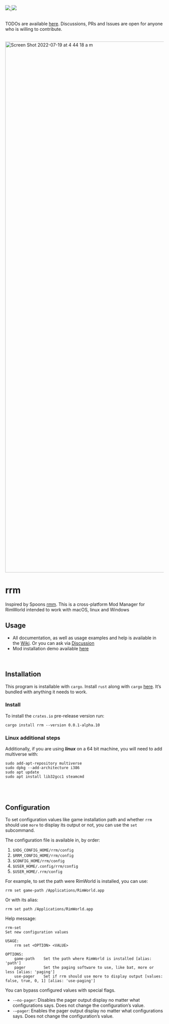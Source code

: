 <div>
	<a href="https://crates.io/crates/rrm">
		<img src="https://img.shields.io/badge/Version-0.0.1--alpha.10-green"></img>
	</a>
	<img src="https://img.shields.io/badge/Status-Almost Done-yellow">
</div>

<br/>

TODOs are available [here][1]. Discussions, PRs and Issues are open for anyone who is willing to contribute. 

<br/>

<img width="1680" alt="Screen Shot 2022-07-19 at 4 44 18 a m" src="https://user-images.githubusercontent.com/50227494/179720712-69a4d2d1-4cb1-4c48-902e-32644759e8dd.png">

# rrm

Inspired by Spoons [rmm][2]. This is a cross-platform Mod Manager for RimWorld intended to work with macOS, linux and Windows

## Usage
- All documentation, as well as usage examples and help is available in the [Wiki][3]. Or you can ask via [Discussion][4]  
- Mod installation demo available [here][7]

<br/>

## Installation
This program is installable with `cargo`. Install `rust` along with `cargo` [here][5]. It’s bundled with anything it needs to work. 

### Install
To install the `crates.io` pre-release version run:

	cargo install rrm --version 0.0.1-alpha.10

### Linux additional steps
Additionally, if you are using **_linux_** on a 64 bit machine, you will need to add multiverse with:

	sudo add-apt-repository multiverse
	sudo dpkg --add-architecture i386
	sudo apt update
	sudo apt install lib32gcc1 steamcmd 



<br/> <br/>
## Configuration
To set configuration values like game installation path and whether `rrm` should use `more` to display its output or not, you can use the `set` subcommand. 

The configuration file is available in, by order:

1. `$XDG_CONFIG_HOME/rrm/config`
2. `$RRM_CONFIG_HOME/rrm/config`
3. `$CONFIG_HOME/rrm/config`
4. `$USER_HOME/.config/rrm/config`
5. `$USER_HOME/.rrm/config`

For example, to set the path were RimWorld is installed, you can use:

	rrm set game-path /Applications/RimWorld.app

Or with its alias:

	rrm set path /Applications/RimWorld.app

Help message:

	rrm-set
	Set new configuration values
	
	USAGE:
	    rrm set <OPTION> <VALUE>
	
	OPTIONS:
	    game-path    Set the path where RimWorld is installed [alias: 'path']
	    pager        Set the paging software to use, like bat, more or less [alias: 'paging']
	    use-pager    Set if rrm should use more to display output [values: false, true, 0, 1] [alias: 'use-paging']

You can bypass configured values with special flags. 
- `-—no-pager`: Disables the pager output display no matter what configurations says. Does not change the configuration’s value.
-  `-—pager`: Enables the pager output display no matter what configurations says. Does not change the configuration’s value.

[1]:	https://github.com/AOx0/rrm/projects/1
[2]:	https://github.com/Spoons/rmm "rmm"
[3]:	https://github.com/AOx0/rrm/wiki
[4]:	https://github.com/AOx0/rrm/discussions
[5]:	https://www.rust-lang.org/tools/install
[6]:	https://www.cve.org/CVERecord?id=CVE-2022-21658
[7]:    https://youtu.be/Fp5Y89DeLBY

